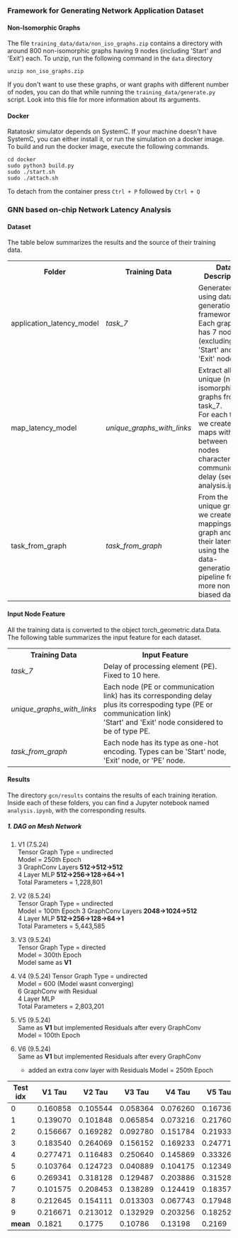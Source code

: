 ### Framework for Generating Network Application Dataset 

#### Non-Isomorphic Graphs 
The file `training_data/data/non_iso_graphs.zip` contains a directory with around 800
non-isomorphic graphs having 9 nodes (including 'Start' and 'Exit') each. To unzip, run the 
following command in the `data` directory 
```
unzip non_iso_graphs.zip
```
If you don't want to use these graphs, or want graphs with different number of 
nodes, you can do that while running the `training_data/generate.py` script. 
Look into this file for more information about its arguments. 

#### Docker  
Ratatoskr simulator depends on SystemC. If your machine doesn't have SystemC, you can either install it, or run the simulation on a docker image. To build and run the docker image, execute the following commands. 

```
cd docker
sudo python3 build.py
sudo ./start.sh
sudo ./attach.sh
```

To detach from the container press `Ctrl + P` followed by `Ctrl + Q`

### GNN based on-chip Network Latency Analysis
#### Dataset 
The table below summarizes the results and the source of their training data.  
<table>
<tr>
    <th>Folder</th>
    <th>Training Data</th>
    <th>Data Description</th>
</tr>
<tr>
    <td>application_latency_model</td>
    <td><i>task_7</i></td>
    <td>Generated using data-generation framework.  <br>
        Each graph has 7 nodes (excluding 'Start' and 'Exit' node).
    </td>
</tr>
<tr>
    <td>map_latency_model</td>
    <td><i>unique_graphs_with_links</i></td>
    <td>Extract all the unique (non-isomorphic) graphs from task_7. <br>
        For each task, we create 200 maps with links between nodes characterizing communication delay (see analysis.ipynb)
    </td>
</tr>
<tr>
    <td>task_from_graph</td>
    <td><i>task_from_graph</i></td>
    <td>From the unique graph, we create 100 mappings per graph 
        and find their latencies using the data-generation pipeline 
        for a more non-biased dataset.
    </td>
</tr>
</table>

#### Input Node Feature
All the training data is converted to the object torch_geometric.data.Data. 
The following table summarizes the input feature for each dataset. 
<table>
<tr>
    <th>Training Data</th>
    <th>Input Feature</th>
</tr>
<tr>
    <td><i>task_7</i></td>
    <td>Delay of processing element (PE). Fixed to 10 here.</td>
</tr>
<tr>
    <td><i>unique_graphs_with_links</i></td>
    <td>Each node (PE or communication link) has its corresponding delay plus its correspoding type (PE or communication link) <br>
    'Start' and 'Exit' node considered to be of type PE. 
    </td>
</tr>
<tr>
    <td><i>task_from_graph</i></td>
    <td>Each node has its type as one-hot encoding. Types can be 'Start' node, 'Exit' node, or 'PE' node. </td>
</tr>
</table>


#### Results
The directory `gcn/results` contains the results of each training iteration. Inside each of these folders, you can find a Jupyter notebook named `analysis.ipynb`, with the corresponding results.


##### 1. DAG on Mesh Network  
1. V1 (7.5.24)  
    Tensor Graph Type = undirected  
    Model = 250th Epoch   
    3 GraphConv Layers **512->512->512**   
    4 Layer MLP **512->256->128->64->1**  
    Total Parameters = 1,228,801  

2. V2 (8.5.24)  
    Tensor Graph Type = undirected  
    Model = 100th Epoch 
    3 GraphConv Layers **2048->1024->512**   
    4 Layer MLP **512->256->128->64->1**  
    Total Parameters = 5,443,585  

3. V3 (9.5.24)  
    Tensor Graph Type = directed  
    Model = 300th Epoch  
    Model same as **V1**  

4. V4 (9.5.24)
    Tensor Graph Type = undirected  
    Model = 600 (Model wasnt converging)   
    6 GraphConv with Residual   
    4 Layer MLP   
    Total Parameters = 2,803,201

5. V5 (9.5.24)  
    Same as **V1** but implemented Residuals after every GraphConv  
    Model = 100th Epoch 

5. V6 (9.5.24)  
    Same as **V1** but implemented Residuals after every GraphConv  
    + added an extra conv layer with Residuals 
    Model = 250th Epoch 






| Test idx | V1 Tau | V2 Tau    | V3 Tau    |  V4 Tau    |  V5 Tau    |  V5 Tau    |  
| - | ------------- | --------- | --------- |  --------- |  --------- |  --------- |
| 0	|   0.160858    | 0.105544  | 0.058364  |  0.076260  |  0.167365  |  0.107984  |
| 1	|   0.139070    | 0.101848  | 0.065854  |  0.073216  |  0.217603  |  0.125163  |
| 2	|   0.156667    | 0.169282  | 0.092780  |  0.151784  |  0.219334  |  0.160737  |
| 3	|   0.183540    | 0.264069  | 0.156152  |  0.169233  |  0.247718  |  0.233410  |
| 4	|   0.277471    | 0.116483  | 0.250640  |  0.145869  |  0.333264  |  0.195273  |
| 5	|   0.103764    | 0.124723  | 0.040889  |  0.104175  |  0.123490  |  0.149790  |
| 6	|   0.269341    | 0.318128  | 0.129487  |  0.203886  |  0.315282  |  0.259178  |
| 7	|   0.101575    | 0.208453  | 0.138289  |  0.124419  |  0.183570  |  0.217428  |
| 8	|   0.212645    | 0.154111  | 0.013303  |  0.067743  |  0.179489  |  0.125868  |
| 9	|   0.216671    | 0.213012  | 0.132929  |  0.203256  |  0.182524  |  0.253257  |
| **mean**| 0.1821  | 0.1775    | 0.10786   |  0.13198   |  0.2169    |  0.1828    |
